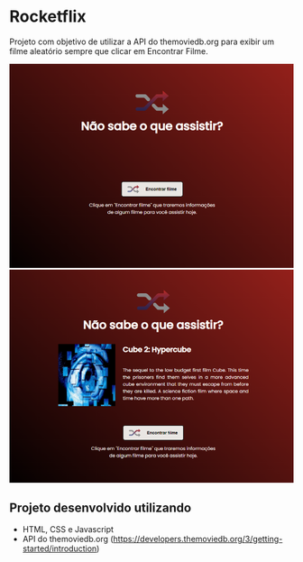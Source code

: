 # Rocketflix
Projeto com objetivo de utilizar a API do themoviedb.org para exibir um filme aleatório sempre que clicar em Encontrar Filme.

 ![screenshot](https://github.com/SantiVinius/rocketflix/blob/master/1.png?raw=true)
 ![screenshot](https://github.com/SantiVinius/rocketflix/blob/master/2.png?raw=true) 
 
 
 ## Projeto desenvolvido utilizando
 
 - HTML, CSS e Javascript
 - API do themoviedb.org (https://developers.themoviedb.org/3/getting-started/introduction)
